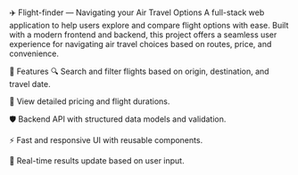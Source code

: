 ✈️ Flight-finder — Navigating your Air Travel Options
A full-stack web application to help users explore and compare flight options with ease. Built with a modern frontend and backend, this project offers a seamless user experience for navigating air travel choices based on routes, price, and convenience.

🌟 Features
🔍 Search and filter flights based on origin, destination, and travel date.

💸 View detailed pricing and flight durations.

🛡️ Backend API with structured data models and validation.

⚡ Fast and responsive UI with reusable components.

🔄 Real-time results update based on user input.

